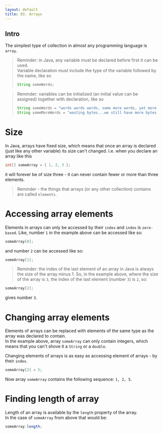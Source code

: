 ```yaml
---
layout: default
title: 03. Arrays
---
```


## Intro
The simplest type of collection in almost any programming language is `array`.

> Reminder: in Java, any variable must be declared before first it can be used.  
> Variable declaration must include the type of the variable followed by the name, like so
> ```java
> String someWords;
> ```

> Reminder: variables can be initialized (an initial value can be assigned) together with declaration, like so
> ```java
> String someWords = "words words words, some more words, yet more words...";
> String someMoreWords = "wasting bytes...we still have more bytes on the disk...";
> ```

# Size
In Java, arrays have fixed size, which means that once an array is declared (just like any other variable) its size can't changed. I.e. when you declare an array like this

```java
int[] someArray = { 1, 2, 3 };
```

it will forever be of size three - it can never contain fewer or more than three elements.  

> Reminder - the things that arrays (or any other collection) contains are called `elements`.

# Accessing array elements
Elements in arrays can only be accessed by their `index` and `index` is `zero-based`. Like, number `1` in the example above can be accessed like so:

```java
someArray[0];
```
and number `2` can be accessed like so:

```java
someArray[1];
```

> Reminder: the index of the last element of an array in Java is always the size of the array minus 1. So, in the example above, where the size of the array is `3`, the index of the last element (number `3`) is `2`, so:

```java
someArray[2];
```
gives number `3`.

# Changing array elements
Elements of arrays can be replaced with elements of the same type as the array was declared to contain.  
In the example above, array `someArray` can only contain integers, which means that you 
can't shove it a `String` or a `double`.

Changing elements of arrays is as easy as accessing element of arrays - by their `index`.

```java
someArray[2] = 5;
```

Now array `someArray` contains the following sequence: `1, 2, 5`.

# Finding length of array
Length of an array is available by the `length` property of the array.  
In the case of `someArray` from above that would be:

```java
someArray.length;
```

